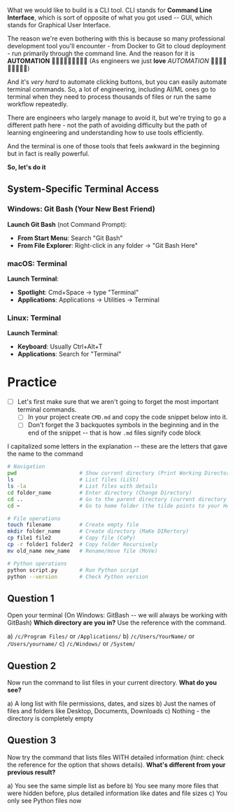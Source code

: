 What we would like to build is a CLI tool.
CLI stands for **Command Line Interface**, which is sort of opposite of what you got used -- GUI, which stands for Graphical User Interface.

The reason we're even bothering with this is because so many professional development tool you'll encounter - from Docker to Git to cloud deployment - run primarily through the command line. And the reason for it is **AUTOMATION** 🎀👏🏻📣🎉🤸🏼‍♀️🎊 (As engineers we just **love** *AUTOMATION* 🎀👏🏻📣🎉🤸🏼‍♀️🎊)

And it's *very hard* to automate clicking buttons, but you can easily automate terminal commands. So, a lot of engineering, including AI/ML ones go to terminal when they need to process thousands of files or run the same workflow repeatedly.

There are engineers who largely manage to avoid it, but we're trying to go a different path here - not the path of avoiding difficulty but the path of learning engineering and understanding how to use tools efficiently. 

And the terminal is one of those tools that feels awkward in the beginning but in fact is really powerful.

**So, let's do it**

## System-Specific Terminal Access

### Windows: Git Bash (Your New Best Friend)

**Launch Git Bash** (not Command Prompt):
- **From Start Menu**: Search "Git Bash"
- **From File Explorer**: Right-click in any folder → "Git Bash Here"

### macOS: Terminal

**Launch Terminal**:
- **Spotlight**: Cmd+Space → type "Terminal"
- **Applications**: Applications → Utilities → Terminal

### Linux: Terminal

**Launch Terminal**:
- **Keyboard**: Usually Ctrl+Alt+T
- **Applications**: Search for "Terminal"

# Practice

- [ ] Let's first make sure that we aren't going to forget the most important terminal commands.
	- [ ] In your project create `CMD.md` and copy the code snippet below into it.
	- [ ] Don't forget the 3 backquotes symbols in the beginning and in the end of the snippet -- that is how `.md` files signify code block

I capitalized some letters in the explanation -- these are the letters that gave the name to the command
```bash
# Navigation
pwd                    # Show current directory (Print Working Directory)
ls                     # List files (LiSt)
ls -la                 # List files with details
cd folder_name         # Enter directory (Change Directory)
cd ..                  # Go to the parent directory (current directory is just .)
cd ~                   # Go to home folder (the tilde points to your Home Folder)

# File operations
touch filename         # Create empty file
mkdir folder_name      # Create directory (MaKe DIRertory)
cp file1 file2         # Copy file (CoPy)
cp -r folder1 folder2  # Copy folder Recursively
mv old_name new_name   # Rename/move file (MoVe)

# Python operations
python script.py       # Run Python script 
python --version       # Check Python version
````

## Question 1
Open your terminal (On Windows: GitBash -- we will always be working with GitBash)
**Which directory are you in?** Use the reference with the command.

a) `/c/Program Files/` or `/Applications/` 
b) `/c/Users/YourName/` or `/Users/yourname/` 
c) `/c/Windows/` or `/System/`

## Question 2
Now run the command to list files in your current directory. **What do you see?**

a) A long list with file permissions, dates, and sizes 
b) Just the names of files and folders like Desktop, Documents, Downloads 
c) Nothing - the directory is completely empty

## Question 3

Now try the command that lists files WITH detailed information (hint: check the reference for the option that shows details). **What's different from your previous result?**

a) You see the same simple list as before 
b) You see many more files that were hidden before, plus detailed information like dates and file sizes 
c) You only see Python files now